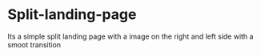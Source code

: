 # Split-landing-page
Its a simple split landing page with a image on the right and left side with a smoot transition 
